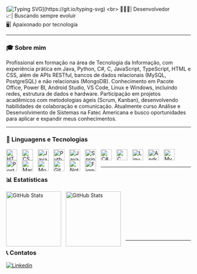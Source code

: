 [![Typing SVG](https://readme-typing-svg.herokuapp.com?font=Fira+Code&pause=1000&color=2272F7&width=435&lines=Ol%C3%A1%2C+sou+Rafael!)](https://git.io/typing-svg)
<br>
👨🏻‍💻| Desenvolvedor
<br>
📈| Buscando sempre evoluir
<br>
🖥️| Apaixonado por tecnologia

---

### 🎓 Sobre mim
<p>Profissional em formação na área de Tecnologia da Informação, com experiência prática em Java, Python, C#, C, JavaScript, TypeScript, HTML e CSS, além de APIs RESTful, bancos de dados relacionais (MySQL, PostgreSQL) e não relacionais (MongoDB). Conhecimento em Pacote Office, Power BI, Android Studio, VS Code, Linux e Windows, incluindo redes, estrutura de dados e hardware. Participação em projetos acadêmicos com metodologias ágeis (Scrum, Kanban), desenvolvendo habilidades de colaboração e comunicação. Atualmente curso Análise e Desenvolvimento de Sistemas na Fatec Americana e busco oportunidades para aplicar e expandir meus conhecimentos.</p>

---

### 🤖 Linguagens e Tecnologias

<img 
    align="left" 
    alt="HTML"
    title="HTML" 
    width="30px" 
    style="padding-right: 10px;" 
    src="https://cdn.jsdelivr.net/gh/devicons/devicon@latest/icons/html5/html5-original.svg" 
/>
<img 
    align="left" 
    alt="CSS" 
    title="CSS"
    width="30px" 
    style="padding-right: 10px;" 
    src="https://cdn.jsdelivr.net/gh/devicons/devicon@latest/icons/css3/css3-original.svg" 
/>
<img 
    align="left" 
    alt="JavaScript" 
    title="JavaScript"
    width="30px" 
    style="padding-right: 10px;" 
    src="https://cdn.jsdelivr.net/gh/devicons/devicon@latest/icons/javascript/javascript-original.svg" 
/>
<img 
    align="left" 
    alt="Python" 
    title="Python"
    width="30px" 
    style="padding-right: 10px;" 
    src="https://cdn.jsdelivr.net/gh/devicons/devicon@latest/icons/python/python-original.svg" 
/>
<img 
    align="left" 
    alt="Java" 
    title="Java"
    width="30px" 
    style="padding-right: 10px;" 
    src="https://cdn.jsdelivr.net/gh/devicons/devicon@latest/icons/java/java-original.svg"
/>
<img 
    align="left" 
    alt="Spring Boot" 
    title="Spring Boot"
    width="30px" 
    style="padding-right: 10px;" 
    src="https://cdn.jsdelivr.net/gh/devicons/devicon@latest/icons/spring/spring-original.svg"
/>
<img 
    align="left" 
    alt="C#" 
    title="C#"
    width="30px" 
    style="padding-right: 10px;" 
    src="https://cdn.jsdelivr.net/gh/devicons/devicon@latest/icons/aarch64/aarch64-original.svg"
/>
<img 
    align="left" 
    alt="C" 
    title="C"
    width="30px" 
    style="padding-right: 10px;" 
    src="https://cdn.jsdelivr.net/gh/devicons/devicon@latest/icons/c/c-original.svg"
/>
<img 
    align="left" 
    alt="Linux" 
    title="Linux"
    width="30px" 
    style="padding-right: 10px;" 
    src="https://cdn.jsdelivr.net/gh/devicons/devicon@latest/icons/linux/linux-original.svg"
/>
<img 
    align="left" 
    alt="Android Studio" 
    title="Android Studio"
    width="30px" 
    style="padding-right: 10px;" 
    src="https://cdn.jsdelivr.net/gh/devicons/devicon@latest/icons/androidstudio/androidstudio-original.svg"
/>
<img 
    align="left" 
    alt="MySQL" 
    title="MySQL"
    width="30px" 
    style="padding-right: 10px;" 
    src="https://cdn.jsdelivr.net/gh/devicons/devicon@latest/icons/mysql/mysql-original.svg"
/>
<img 
    align="left" 
    alt="PostgreSQL" 
    title="PostgreSQL"
    width="30px" 
    style="padding-right: 10px;" 
    src="https://cdn.jsdelivr.net/gh/devicons/devicon@latest/icons/postgresql/postgresql-original.svg"
/>
<img 
    align="left" 
    alt="MariaDB" 
    title="MariaDB"
    width="30px" 
    style="padding-right: 10px;" 
    src="https://cdn.jsdelivr.net/gh/devicons/devicon@latest/icons/mariadb/mariadb-original.svg"
/>
<img 
    align="left" 
    alt="MongoDB" 
    title="MongoDB"
    width="30px" 
    style="padding-right: 10px;" 
    src="https://cdn.jsdelivr.net/gh/devicons/devicon@latest/icons/mongodb/mongodb-original.svg"
/>
<img 
    align="left" 
    alt="Git" 
    title="Git"
    width="30px" 
    style="padding-right: 10px;" 
    src="https://cdn.jsdelivr.net/gh/devicons/devicon@latest/icons/git/git-original.svg" 
/>
<img 
    align="left" 
    alt="Notion" 
    title="Notion"
    width="30px" 
    style="padding-right: 10px;" 
    src="https://cdn.jsdelivr.net/gh/devicons/devicon@latest/icons/notion/notion-original.svg" 
/>
<img 
    align="left" 
    alt="Figma" 
    title="Figma"
    width="30px" 
    style="padding-right: 10px;" 
    src="https://cdn.jsdelivr.net/gh/devicons/devicon@latest/icons/figma/figma-original.svg"
/>


<br>
<br>

---

### 📊 Estatísticas

<p>
  <img 
    align="left" 
    alt="GitHub Stats" 
    height="150" 
    style="padding-right: 10px;" 
    src="https://github-readme-stats.vercel.app/api?username=RafaelCantovitzBueno&show_icons=true&theme=tokyonight&include_all_commits=true&locale=pt-br&rank_icon=github" 
  />

<img 
      align="left" 
      alt="GitHub Stats" 
      height="150" 
      style="padding-right: 10px;"
      src="https://github-readme-stats.vercel.app/api/top-langs/?username=RafaelCantovitzBueno&theme=tokyonight&layout=compact&custom_title=Tecnologias&langs_count=9" 
  />

</p>

<br>
<br>
<br>
<br>
<br>
<br>
<br>

---

### 📞 Contatos
<p align="left">
    <a href="https://www.linkedin.com/in/rafaelcbueno1/">
        <img 
            alt="Linkedin" 
            title="Me siga no Linkedin" 
            src="https://img.shields.io/badge/Linkedin-%23026AA7.svg?style=for-the-badge&logo=person-add&logoColor=white"
        />
    </a>
</p>


